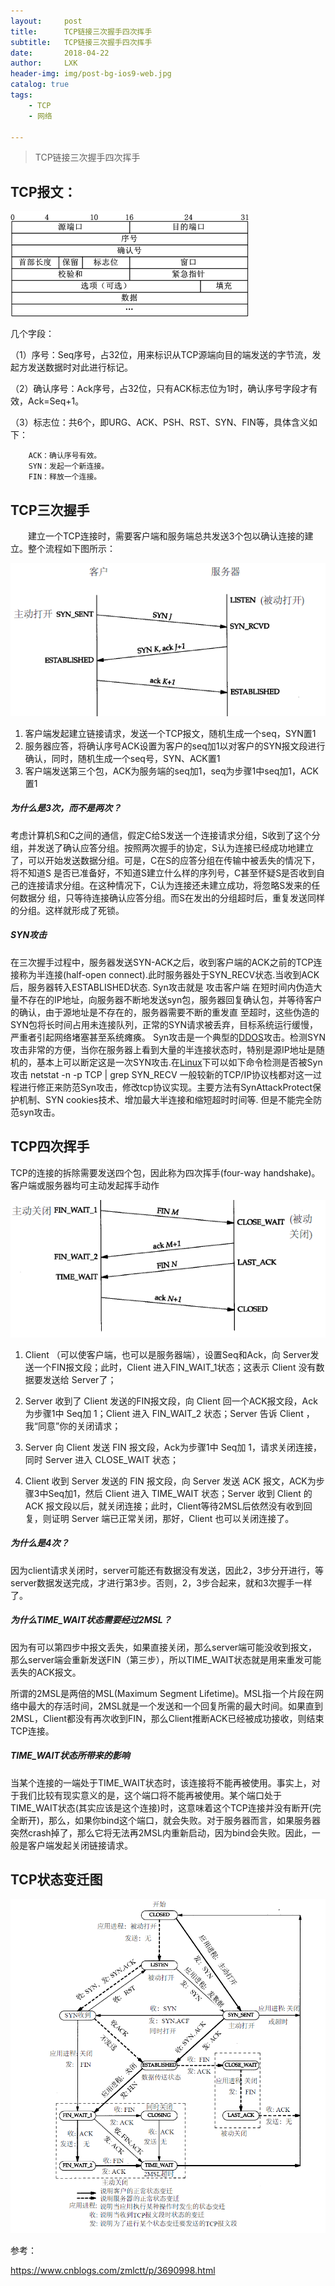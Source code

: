 ```yaml
---
layout:     post
title:      TCP链接三次握手四次挥手
subtitle:   TCP链接三次握手四次挥手
date:       2018-04-22
author:     LXK
header-img: img/post-bg-ios9-web.jpg
catalog: true
tags:
    - TCP
    - 网络

---
```


> TCP链接三次握手四次挥手



## TCP报文：

![image](https://raw.githubusercontent.com/liuxiaokaiA/liuxiaokaia.github.io/master/img/tcp.png)

几个字段：

（1）序号：Seq序号，占32位，用来标识从TCP源端向目的端发送的字节流，发起方发送数据时对此进行标记。

（2）确认序号：Ack序号，占32位，只有ACK标志位为1时，确认序号字段才有效，Ack=Seq+1。

（3）标志位：共6个，即URG、ACK、PSH、RST、SYN、FIN等，具体含义如下：

		ACK：确认序号有效。
		SYN：发起一个新连接。
		FIN：释放一个连接。


## TCP三次握手

　　建立一个TCP连接时，需要客户端和服务端总共发送3个包以确认连接的建立。整个流程如下图所示：

![image](https://raw.githubusercontent.com/liuxiaokaiA/liuxiaokaia.github.io/master/img/tcp1.png)

1. 客户端发起建立链接请求，发送一个TCP报文，随机生成一个seq，SYN置1
2. 服务器应答，将确认序号ACK设置为客户的seq加1以对客户的SYN报文段进行确认，同时，随机生成一个seq号，SYN、ACK置1
3. 客户端发送第三个包，ACK为服务端的seq加1，seq为步骤1中seq加1，ACK置1



##### 为什么是3次，而不是两次？

考虑计算机S和C之间的通信，假定C给S发送一个连接请求分组，S收到了这个分组，并发送了确认应答分组。按照两次握手的协定，S认为连接已经成功地建立了，可以开始发送数据分组。可是，C在S的应答分组在传输中被丢失的情况下，将不知道S 是否已准备好，不知道S建立什么样的序列号，C甚至怀疑S是否收到自己的连接请求分组。在这种情况下，C认为连接还未建立成功，将忽略S发来的任何数据分 组，只等待连接确认应答分组。而S在发出的分组超时后，重复发送同样的分组。这样就形成了死锁。

##### **SYN攻击**

在三次握手过程中，服务器发送SYN-ACK之后，收到客户端的ACK之前的TCP连接称为半连接(half-open connect).此时服务器处于SYN_RECV状态.当收到ACK后，服务器转入ESTABLISHED状态.
Syn攻击就是 攻击客户端 在短时间内伪造大量不存在的IP地址，向服务器不断地发送syn包，服务器回复确认包，并等待客户的确认，由于源地址是不存在的，服务器需要不断的重发直 至超时，这些伪造的SYN包将长时间占用未连接队列，正常的SYN请求被丢弃，目标系统运行缓慢，严重者引起网络堵塞甚至系统瘫痪。
Syn攻击是一个典型的[DDOS](https://www.centos.bz/tag/ddos/)攻击。检测SYN攻击非常的方便，当你在服务器上看到大量的半连接状态时，特别是源IP地址是随机的，基本上可以断定这是一次SYN攻击.在[Linux](http://www.centos.bz/)下可以如下命令检测是否被Syn攻击
netstat -n -p TCP | grep SYN_RECV
一般较新的TCP/IP协议栈都对这一过程进行修正来防范Syn攻击，修改tcp协议实现。主要方法有SynAttackProtect保护机制、SYN cookies技术、增加最大半连接和缩短超时时间等.
但是不能完全防范syn攻击。



## TCP四次挥手

TCP的连接的拆除需要发送四个包，因此称为四次挥手(four-way handshake)。客户端或服务器均可主动发起挥手动作

![image](https://raw.githubusercontent.com/liuxiaokaiA/liuxiaokaia.github.io/master/img/tcp2.png)

1. Client （可以使客户端，也可以是服务器端），设置Seq和Ack，向 Server发送一个FIN报文段；此时，Client 进入FIN_WAIT_1状态；这表示 Client 没有数据要发送给 Server了；

2. Server 收到了 Client 发送的FIN报文段，向 Client 回一个ACK报文段，Ack为步骤1中 Seq加 1；Client 进入 FIN_WAIT_2 状态；Server 告诉 Client ，我“同意”你的关闭请求；

3. Server 向 Client 发送 FIN 报文段，Ack为步骤1中 Seq加 1，请求关闭连接，同时 Server 进入 CLOSE_WAIT 状态；

4. Client 收到 Server 发送的 FIN 报文段，向 Server 发送 ACK 报文，ACK为步骤3中Seq加1，然后 Client 进入
   TIME_WAIT 状态；Server 收到 Client 的 ACK 报文段以后，就关闭连接；此时，Client等待2MSL后依然没有收到回复，则证明 Server 端已正常关闭，那好，Client 也可以关闭连接了。



##### 为什么是4次？

因为client请求关闭时，server可能还有数据没有发送，因此2，3步分开进行，等server数据发送完成，才进行第3步。否则，2，3步合起来，就和3次握手一样了。

##### 为什么TIME_WAIT状态需要经过2MSL？

因为有可以第四步中报文丢失，如果直接关闭，那么server端可能没收到报文，那么server端会重新发送FIN（第三步），所以TIME_WAIT状态就是用来重发可能丢失的ACK报文。

所谓的2MSL是两倍的MSL(Maximum Segment Lifetime)。MSL指一个片段在网络中最大的存活时间，2MSL就是一个发送和一个回复所需的最大时间。如果直到2MSL，Client都没有再次收到FIN，那么Client推断ACK已经被成功接收，则结束TCP连接。

##### TIME_WAIT状态所带来的影响

当某个连接的一端处于TIME_WAIT状态时，该连接将不能再被使用。事实上，对于我们比较有现实意义的是，这个端口将不能再被使用。某个端口处于TIME_WAIT状态(其实应该是这个连接)时，这意味着这个TCP连接并没有断开(完全断开)，那么，如果你bind这个端口，就会失败。对于服务器而言，如果服务器突然crash掉了，那么它将无法再2MSL内重新启动，因为bind会失败。因此，一般是客户端发起关闭链接请求。



## TCP状态变迁图

![image](https://raw.githubusercontent.com/liuxiaokaiA/liuxiaokaia.github.io/master/img/tcp3.png)





参考：

https://www.cnblogs.com/zmlctt/p/3690998.html